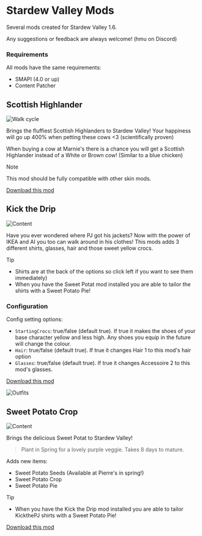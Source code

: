 
# Stardew Valley Mods
Several mods created for Stardew Valley 1.6.

Any suggestions or feedback are always welcome! (hmu on Discord)

### Requirements
All mods have the same requirements:
* SMAPI (4.0 or up)
* Content Patcher

## Scottish Highlander

![Walk cycle](https://github.com/animatedrice/StardewMods/blob/4beb0166eb90fe0b6bc6d7dd2a7483f2dd2f407c/%5BCP%5D%20Highland%20Cow/Walk-cycle.gif)

Brings the fluffiest Scottish Highlanders to Stardew Valley! Your happiness will go up 400% when petting these cows <3 (scientifically proven)

When buying a cow at Marnie's there is a chance you will get a Scottish Highlander instead of a White or Brown cow! (Similar to a blue chicken)

> [!NOTE]
> This mod should be fully compatible with other skin mods.


[Download this mod](https://github.com/animatedrice/StardewMods/releases/tag/s1.0.0)


## Kick the Drip

![Content](https://github.com/animatedrice/StardewMods/blob/dd1e2f1da0d5061a7ee61e3a4cea1212f151a25a/%5BCP%5D%20Kick%20the%20Drip/Added_items.png)

Have you ever wondered where PJ got his jackets? Now with the power of IKEA and AI you too can walk around in his clothes!
This mods adds 3 different shirts, glasses, hair and those sweet yellow crocs. 

> [!TIP]
> * Shirts are at the back of the options so click left if you want to see them immediately)
> * When you have the Sweet Potat mod installed you are able to tailor the shirts with a Sweet Potato Pie!

### Configuration
Config setting options:
* ```StartingCrocs```: true/false (default true). If true it makes the shoes of your base character yellow and less high. Any shoes you equip in the future will change the colour.
* ```Hair```: true/false (default true). If true it changes Hair 1 to this mod's hair option
* ```Glasses```: true/false (default true). If true it changes Accessoire 2 to this mod's glasses.

[Download this mod](https://github.com/animatedrice/StardewMods/releases/tag/v1.0.0)

![Outfits](https://github.com/animatedrice/StardewMods/blob/154705456a3658e6bb15882598731ea7191ecd83/%5BCP%5D%20Kick%20the%20Drip/Outfits.png)


## Sweet Potato Crop

![Content](https://github.com/animatedrice/StardewMods/blob/154705456a3658e6bb15882598731ea7191ecd83/%5BCP%5D%20Sweet%20Potat/Added%20items.png)

Brings the delicious Sweet Potat to Stardew Valley! 
> Plant in Spring for a lovely purple veggie. Takes 8 days to mature.

Adds new items:
* Sweet Potato Seeds (Available at Pierre's in spring!)
* Sweet Potato Crop
* Sweet Potato Pie

> [!TIP]
> * When you have the Kick the Drip mod installed you are able to tailor KickthePJ shirts with a Sweet Potato Pie!

[Download this mod](https://github.com/animatedrice/StardewMods/releases/tag/1.0.0)
